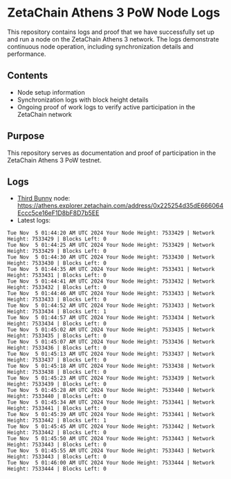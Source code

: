 # ZetaChain Athens 3 PoW Node Logs
This repository contains logs and proof that we have successfully set up and run a node on the ZetaChain Athens 3 network. The logs demonstrate continuous node operation, including synchronization details and performance.

## Contents
- Node setup information
- Synchronization logs with block height details
- Ongoing proof of work logs to verify active participation in the ZetaChain network

## Purpose
This repository serves as documentation and proof of participation in the ZetaChain Athens 3 PoW testnet.

## Logs

- [Third Bunny](https://thirdbunny.xyz/) node: https://athens.explorer.zetachain.com/address/0x225254d35dE666064Eccc5ce16eF1D8bF8D7b5EE
- Latest logs:
```
Tue Nov  5 01:44:20 AM UTC 2024 Your Node Height: 7533429 | Network Height: 7533429 | Blocks Left: 0
Tue Nov  5 01:44:25 AM UTC 2024 Your Node Height: 7533429 | Network Height: 7533429 | Blocks Left: 0
Tue Nov  5 01:44:30 AM UTC 2024 Your Node Height: 7533430 | Network Height: 7533430 | Blocks Left: 0
Tue Nov  5 01:44:35 AM UTC 2024 Your Node Height: 7533431 | Network Height: 7533431 | Blocks Left: 0
Tue Nov  5 01:44:41 AM UTC 2024 Your Node Height: 7533432 | Network Height: 7533432 | Blocks Left: 0
Tue Nov  5 01:44:46 AM UTC 2024 Your Node Height: 7533433 | Network Height: 7533433 | Blocks Left: 0
Tue Nov  5 01:44:52 AM UTC 2024 Your Node Height: 7533433 | Network Height: 7533434 | Blocks Left: 1
Tue Nov  5 01:44:57 AM UTC 2024 Your Node Height: 7533434 | Network Height: 7533434 | Blocks Left: 0
Tue Nov  5 01:45:02 AM UTC 2024 Your Node Height: 7533435 | Network Height: 7533435 | Blocks Left: 0
Tue Nov  5 01:45:07 AM UTC 2024 Your Node Height: 7533436 | Network Height: 7533436 | Blocks Left: 0
Tue Nov  5 01:45:13 AM UTC 2024 Your Node Height: 7533437 | Network Height: 7533437 | Blocks Left: 0
Tue Nov  5 01:45:18 AM UTC 2024 Your Node Height: 7533438 | Network Height: 7533438 | Blocks Left: 0
Tue Nov  5 01:45:23 AM UTC 2024 Your Node Height: 7533439 | Network Height: 7533439 | Blocks Left: 0
Tue Nov  5 01:45:28 AM UTC 2024 Your Node Height: 7533440 | Network Height: 7533440 | Blocks Left: 0
Tue Nov  5 01:45:34 AM UTC 2024 Your Node Height: 7533441 | Network Height: 7533441 | Blocks Left: 0
Tue Nov  5 01:45:39 AM UTC 2024 Your Node Height: 7533441 | Network Height: 7533442 | Blocks Left: 1
Tue Nov  5 01:45:45 AM UTC 2024 Your Node Height: 7533442 | Network Height: 7533442 | Blocks Left: 0
Tue Nov  5 01:45:50 AM UTC 2024 Your Node Height: 7533443 | Network Height: 7533443 | Blocks Left: 0
Tue Nov  5 01:45:55 AM UTC 2024 Your Node Height: 7533443 | Network Height: 7533443 | Blocks Left: 0
Tue Nov  5 01:46:00 AM UTC 2024 Your Node Height: 7533444 | Network Height: 7533444 | Blocks Left: 0
```

